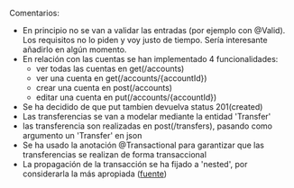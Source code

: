 Comentarios:
- En principio no se van a validar las entradas (por ejemplo con @Valid). Los requisitos no lo piden y voy justo de tiempo. Sería interesante añadirlo en algún momento.
- En relación con las cuentas se han implementado 4 funcionalidades:
  - ver todas las cuentas en get(/accounts)
  - ver una cuenta en get(/accounts/{accountId})
  - crear una cuenta en post(/accounts)
  - editar una cuenta en put(/accounts/{accountId})
- Se ha decidido de que put tambien devuelva status 201(created)
- Las transferencias se van a modelar mediante la entidad 'Transfer'
- las transferencia son realizadas en post(/transfers), pasando como argumento un 'Transfer' en json
- Se ha usado la anotación @Transactional para garantizar que las transferencias se realizan de forma transaccional
- La propagación de la transacción se ha fijado a 'nested', por considerarla la más apropiada ([fuente](https://thorben-janssen.com/transactions-spring-data-jpa/))
